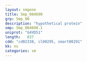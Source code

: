 ```yaml
---
layout: smgene
title: Smp_004690
grp: Smp_00
description: "hypothetical protein"
smp: Smp_004690.1
uniprot: "G4VD51"
length:   837
cdd: "cd02338, cl00295, smart00291"
kk: ns
categories: sm
---
```

